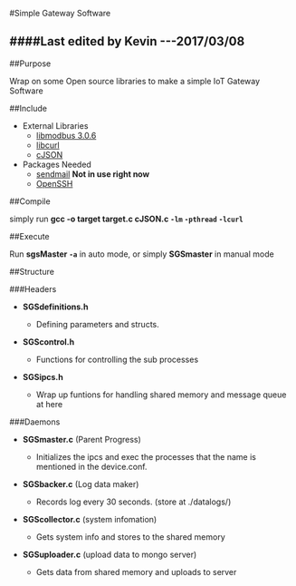 #Simple Gateway Software

####Last edited by Kevin ---2017/03/08
---------------------------------------

##Purpose

  Wrap on some Open source libraries to make a simple IoT Gateway Software

##Include

* External Libraries
  * [libmodbus 3.0.6](https://github.com/stephane/libmodbus)
  * [libcurl](https://curl.haxx.se/)
  * [cJSON](https://github.com/DaveGamble/cJSON)
* Packages Needed
  * [sendmail](https://www.proofpoint.com/us/products/sendmail-sentrion) __Not in use right now__
  * [OpenSSH](https://www.openssh.com/)

##Compile

  simply run __gcc -o target target.c cJSON.c `-lm` `-pthread` `-lcurl`__

##Execute

  Run __sgsMaster `-a`__ in auto mode, or simply __SGSmaster__ in manual mode 
	 
##Structure

###Headers
* __SGSdefinitions.h__
  * Defining parameters and structs.

* __SGScontrol.h__
  * Functions for controlling the sub processes

* __SGSipcs.h__
  * Wrap up funtions for handling shared memory and message queue at here

###Daemons

* __SGSmaster.c__ (Parent Progress)
  * Initializes the ipcs and exec the processes that the name is mentioned in the device.conf.

* __SGSbacker.c__ (Log data maker)
  * Records log every 30 seconds. (store at ./datalogs/)

* __SGScollector.c__ (system infomation)
  * Gets system info and stores to the shared memory

* __SGSuploader.c__ (upload data to mongo server)
  * Gets data from shared memory and uploads to server
	
